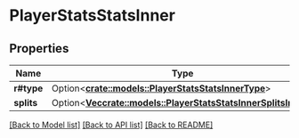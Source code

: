 # PlayerStatsStatsInner

## Properties

Name | Type | Description | Notes
------------ | ------------- | ------------- | -------------
**r#type** | Option<[**crate::models::PlayerStatsStatsInnerType**](PlayerStats_stats_inner_type.md)> |  | [optional]
**splits** | Option<[**Vec<crate::models::PlayerStatsStatsInnerSplitsInner>**](PlayerStats_stats_inner_splits_inner.md)> |  | [optional]

[[Back to Model list]](../README.md#documentation-for-models) [[Back to API list]](../README.md#documentation-for-api-endpoints) [[Back to README]](../README.md)


